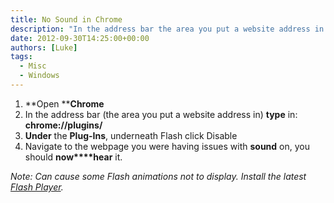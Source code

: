 ```yaml
---
title: No Sound in Chrome
description: "In the address bar the area you put a website address in type in: chrome://plugins/"
date: 2012-09-30T14:25:00+00:00
authors: [Luke]
tags:
  - Misc
  - Windows
---
```

  1. **Open ****Chrome**
  2. In the address bar (the area you put a website address in) **type** in: **chrome://plugins/**
  3. **Under** the **Plug-Ins**, underneath Flash click Disable
  4. Navigate to the webpage you were having issues with **sound** on, you should **now****hear** it.

_Note: Can cause some Flash animations not to display. Install the latest <a title="Adobe Flash Player" href="http://get.adobe.com/flashplayer/" target="_blank">Flash Player</a>._